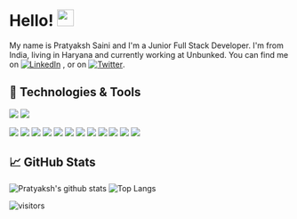 # Hello! <img src="https://raw.githubusercontent.com/dexterpuru/dexterpuru/master/wave.gif" width="30px">

My name is Pratyaksh Saini and I'm a Junior Full Stack Developer. I'm from India, living in Haryana and currently working at Unbunked. You can find me on [![LinkedIn][1.1]][1] , or on [![Twitter][3.1]][3].

## 🔧 Technologies & Tools
![](https://img.shields.io/badge/OS-Linux-informational?style=flat&logo=linux&logoColor=white&color=2bbc8a)
![](https://img.shields.io/badge/OS-Windows-informational?style=flat&logo=window&logoColor=white&color=2bbc8a)

![](https://img.shields.io/badge/Code-Python-informational?style=flat&logo=python&logoColor=white&color=2bbc8a)
![](https://img.shields.io/badge/Code-JavaScript-informational?style=flat&logo=javascript&logoColor=white&color=2bbc8a)
![](https://img.shields.io/badge/Code-Java-informational?style=flat&logo=java&logoColor=white&color=2bbc8a)
![](https://img.shields.io/badge/Runtime-Node.js-informational?style=flat&logo=node.js&logoColor=white&color=2bbc8a)
![](https://img.shields.io/badge/Framework-Flask-informational?style=flat&logo=flask&logoColor=white&color=2bbc8a)
![](https://img.shields.io/badge/Framework-Django-informational?style=flat&logo=django&logoColor=white&color=2bbc8a)
![](https://img.shields.io/badge/Framework-React.js-informational?style=flat&logo=react&logoColor=white&color=2bbc8a)
![](https://img.shields.io/badge/Library-Redux-informational?style=flat&logo=redux&logoColor=white&color=2bbc8a)
![](https://img.shields.io/badge/Library-GraphQL-informational?style=flat&logo=graphql&logoColor=white&color=2bbc8a)
![](https://img.shields.io/badge/Shell-Bash-informational?style=flat&logo=gnu-bash&logoColor=white&color=2bbc8a)
![](https://img.shields.io/badge/Tools-PostgreSQL-informational?style=flat&logo=postgresql&logoColor=white&color=2bbc8a)
![](https://img.shields.io/badge/Tools-MongoDB-informational?style=flat&logo=mongodb&logoColor=white&color=2bbc8a)

## &#x1f4c8; GitHub Stats

![Pratyaksh's github stats](https://github-readme-stats.vercel.app/api?username=dexterpuru&theme=tokyonight&hide=stars&count_private=true&show_icons=true)
![Top Langs](https://github-readme-stats.vercel.app/api/top-langs/?username=dexterpuru&layout=compact&theme=tokyonight)

![visitors](https://visitor-badge.glitch.me/badge?page_id=dexterpuru.visitor-badge)

<!-- links to social media icons -->

[1.1]: https://raw.githubusercontent.com/dexterpuru/dexterpuru/master/linkedin-3-16.png (LinkedIn icon)
[2.1]: http://i.imgur.com/0o48UoR.png (github icon)
[3.1]: http://i.imgur.com/tXSoThF.png (twitter icon)

<!-- Link to social media -->

[1]: https://www.linkedin.com/in/dexterpuru/
[2]: https://github.com/dexterpuru
[3]: https://twitter.com/saini_pratyaksh
